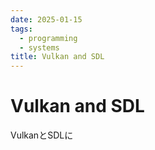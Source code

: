 ```yaml
---
date: 2025-01-15
tags:
  - programming
  - systems
title: Vulkan and SDL
---
```


# Vulkan and SDL

VulkanとSDLに

```cpp
```
